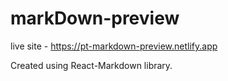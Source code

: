 # markDown-preview

live site - https://pt-markdown-preview.netlify.app

Created using React-Markdown library.
